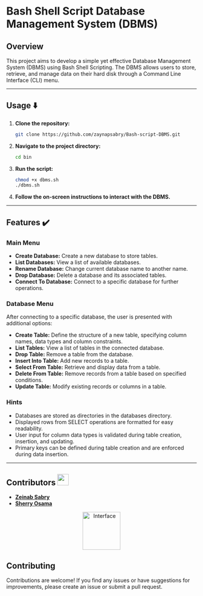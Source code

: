 # Bash Shell Script Database Management System (DBMS)

## Overview

This project aims to develop a simple yet effective Database Management System (DBMS) using Bash Shell Scripting. The DBMS allows users to store, retrieve, and manage data on their hard disk through a Command Line Interface (CLI) menu.

---

## Usage ⬇️

1. **Clone the repository:**

    ```bash
    git clone https://github.com/zaynapsabry/Bash-script-DBMS.git
    ```

2. **Navigate to the project directory:**

    ```bash
    cd bin
    ```

3. **Run the script:**

    ```bash
    chmod +x dbms.sh
    ./dbms.sh
    ```

4. **Follow the on-screen instructions to interact with the DBMS.**

---

## Features ✔️

### Main Menu

- **Create Database:** Create a new database to store tables.
- **List Databases:** View a list of available databases.
- **Rename Database:** Change current database name to another name.
- **Drop Database:** Delete a database and its associated tables.
- **Connect To Database:** Connect to a specific database for further operations.

### Database Menu

After connecting to a specific database, the user is presented with additional options:

- **Create Table:** Define the structure of a new table, specifying column names, data types and column constraints.
- **List Tables:** View a list of tables in the connected database.
- **Drop Table:** Remove a table from the database.
- **Insert Into Table:** Add new records to a table.
- **Select From Table:** Retrieve and display data from a table.
- **Delete From Table:** Remove records from a table based on specified conditions.
- **Update Table:** Modify existing records or columns in a table.

### Hints

- Databases are stored as directories in the databases directory.
- Displayed rows from SELECT operations are formatted for easy readability.
- User input for column data types is validated during table creation, insertion, and updating.
- Primary keys can be defined during table creation and are enforced during data insertion.

---

## Contributors <img src="https://emojipedia-us.s3.amazonaws.com/source/skype/295/hot-beverage_2615.png" height = "30px" width = "30px"/>

- **[Zeinab Sabry](https://github.com/zaynapsabry)**
- **[Sherry Osama](https://github.com/sh-osama-sami)**

<p align="center">
    <img src="https://c.tenor.com/S61VCO73mOAAAAAC/linux-tux.gif" alt="Interface" height = "100px" width = "100px" />
</p>

## Contributing

Contributions are welcome! If you find any issues or have suggestions for improvements, please create an issue or submit a pull request.
